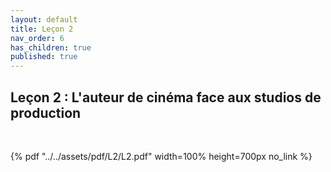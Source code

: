 ```yaml
---
layout: default
title: Leçon 2
nav_order: 6
has_children: true
published: true
---
```


## Leçon 2 : L'auteur de cinéma face aux studios de production 

<br>

{% pdf "../../assets/pdf/L2/L2.pdf" width=100% height=700px no_link %}